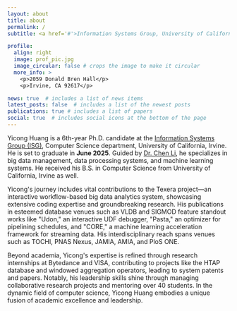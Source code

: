 ```yaml
---
layout: about
title: about
permalink: /
subtitle: <a href='#'>Information Systems Group, University of California, Irvine</a>.

profile:
  align: right
  image: prof_pic.jpg
  image_circular: false # crops the image to make it circular
  more_info: >
    <p>2059 Donald Bren Hall</p>
    <p>Irvine, CA 92617</p>

news: true  # includes a list of news items
latest_posts: false  # includes a list of the newest posts
publications: true # includes a list of papers
social: true  # includes social icons at the bottom of the page
---
```


Yicong Huang is a 6th-year Ph.D. candidate at the [Information Systems Group (ISG)](https://isg.ics.uci.edu), Computer
Science department, University of California, Irvine.
He is set to graduate in **June 2025**.
Guided by [Dr. Chen Li](https://chenli.ics.uci.edu), he specializes in big data management, data processing systems, and
machine learning systems.
He received his B.S. in Computer Science from University of California, Irvine as well.

Yicong's journey includes vital contributions to the Texera project—an interactive workflow-based big data analytics
system, showcasing extensive coding expertise and groundbreaking research.
His publications in esteemed database venues such as VLDB and SIGMOD feature standout works like "Udon," an interactive
UDF debugger, "Pasta," an optimizer for pipelining schedules, and "CORE," a machine learning
acceleration framework for streaming data.
His interdisciplinary reach spans venues such as TOCHI, PNAS Nexus, JAMIA, AMIA, and PloS ONE.

Beyond academia, Yicong's expertise is refined through research internships at Bytedance and VISA, contributing to
projects like the HTAP database and windowed aggregation operators, leading to system patents and papers.
Notably, his leadership skills shine through managing collaborative research projects and mentoring over 40 students.
In the dynamic field of computer science, Yicong Huang embodies a unique fusion of academic excellence and leadership.



